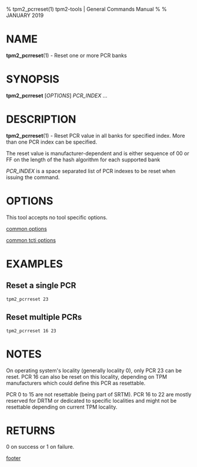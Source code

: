 % tpm2_pcrreset(1) tpm2-tools | General Commands Manual
%
% JANUARY 2019

# NAME

**tpm2_pcrreset**(1) - Reset one or more PCR banks

# SYNOPSIS

**tpm2_pcrreset** [*OPTIONS*] _PCR\_INDEX_ ...

# DESCRIPTION

**tpm2_pcrreset**(1) - Reset PCR value in all banks for specified index.
More than one PCR index can be specified.

The reset value is manufacturer-dependent and is either sequence of 00 or FF
on the length of the hash algorithm for each supported bank

_PCR\_INDEX_ is a space separated list of PCR indexes to be reset when issuing
the command. 

# OPTIONS

This tool accepts no tool specific options.

[common options](common/options.md)

[common tcti options](common/tcti.md)

# EXAMPLES

## Reset a single PCR
```
tpm2_pcrreset 23
```

## Reset multiple PCRs
```
tpm2_pcrreset 16 23
```

# NOTES

On operating system's locality (generally locality 0), only PCR 23 can be reset.
PCR 16 can also be reset on this locality, depending on TPM manufacturers
which could define this PCR as resettable.

PCR 0 to 15 are not resettable (being part of SRTM). PCR 16 to 22 are mostly
reserved for DRTM or dedicated to specific localities and might not
be resettable depending on current TPM locality.

# RETURNS

0 on success or 1 on failure.

[footer](common/footer.md)
